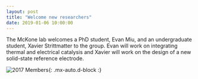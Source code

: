 ```yaml
---
layout: post
title: "Welcome new researchers"
date: 2019-01-06 10:00:00
---
```


The McKone lab welcomes a PhD student, Evan Miu, and an undergraduate student, Xavier Strittmatter to the group. Evan will work on integrating thermal and electrical catalysis and Xavier will work on the design of a new solid-state reference electrode.

![2017 Members](https://raw.githubusercontent.com/Advay2803/advay2803.github.io/master/assets/img/Evan%20and%20Xavier.png){: .mx-auto.d-block :}
